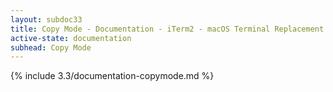 ```yaml
---
layout: subdoc33
title: Copy Mode - Documentation - iTerm2 - macOS Terminal Replacement
active-state: documentation
subhead: Copy Mode
---
```

{% include 3.3/documentation-copymode.md %}


